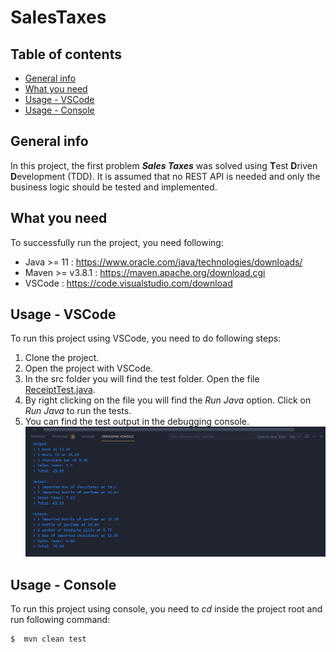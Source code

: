 # SalesTaxes
## Table of contents
* [General info](#general-info)
* [What you need](#what-you-need)
* [Usage - VSCode](#usage-\--vscode)
* [Usage - Console](#usage-\--console)

## General info
In this project, the first problem ***Sales Taxes*** was solved using **T**est **D**riven **D**evelopment (TDD). It is assumed that no REST API is needed and only the business logic should be tested and implemented.
	
## What you need
To successfully run the project, you need following:
* Java >= 11 : https://www.oracle.com/java/technologies/downloads/
* Maven >= v3.8.1 : https://maven.apache.org/download.cgi
* VSCode : https://code.visualstudio.com/download

## Usage - VSCode
To run this project using VSCode, you need to do following steps:

1. Clone the project.
1. Open the project with VSCode.
1. In the src folder you will find the test folder. Open the file [ReceiptTest.java](https://github.com/sahob001/SalesTaxes/blob/main/src/test/java/Itemis/Salestaxes/ReceiptTests.java).
1. By right clicking on the file you will find the *Run Java* option. Click on *Run Java* to run the tests.
1. You can find the test output in the debugging console.
    ![Test output](testoutput.png)

## Usage - Console
To run this project using console, you need to *cd* inside the project root and run following command: 
```
$  mvn clean test
```

